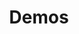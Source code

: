 ---
title: Demos
layout: collection
permalink: /demos/
collection: demos
entries_layout: grid
classes: wide
---